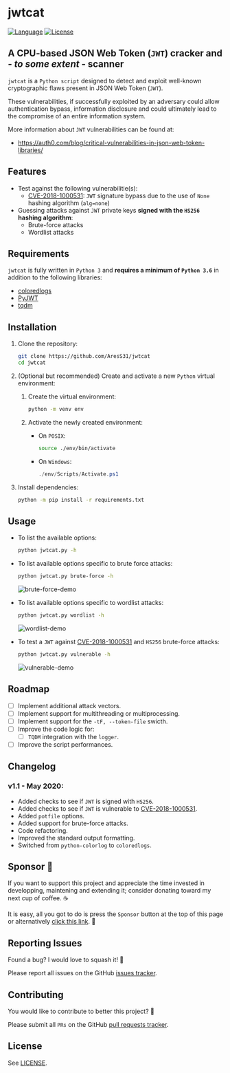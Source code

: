 # jwtcat

[![Language](https://img.shields.io/badge/Lang-Python-blue.svg)](https://www.python.org)
[![License](https://img.shields.io/badge/License-Apache%202.0-red.svg)](https://opensource.org/licenses/Apache-2.0)

## A CPU-based JSON Web Token (`JWT`) cracker and - _to some extent_ - scanner

`jwtcat` is a `Python script` designed to detect and exploit well-known cryptographic flaws present in JSON Web Token (`JWT`).

These vulnerabilities, if successfully exploited by an adversary could allow authentication bypass, information disclosure and could ultimately lead to the compromise of an entire information system.

More information about `JWT` vulnerabilities can be found at:

- <https://auth0.com/blog/critical-vulnerabilities-in-json-web-token-libraries/>

## Features

- Test against the following vulnerabilitie(s):
  - [CVE-2018-1000531](https://nvd.nist.gov/vuln/detail/CVE-2015-2951): `JWT` signature bypass due to the use of `None` hashing algorithm (`alg=none`)
- Guessing attacks against `JWT` private keys **signed with the `HS256` hashing algorithm**:
  - Brute-force attacks
  - Wordlist attacks

## Requirements

`jwtcat` is fully written in `Python 3` and **requires a minimum of `Python 3.6`** in addition to the following libraries:

- [coloredlogs](https://pypi.org/project/coloredlogs/)
- [PyJWT](https://pypi.org/project/PyJWT/)
- [tqdm](https://pypi.org/project/tqdm/)

## Installation

1. Clone the repository:

   ```bash
   git clone https://github.com/AresS31/jwtcat
   cd jwtcat
   ```

2. (Optional but recommended) Create and activate a new `Python` virtual environment:

   1. Create the virtual environment:

      ```bash
      python -m venv env
      ```

   2. Activate the newly created environment:

      - On `POSIX`:

        ```bash
        source ./env/bin/activate
        ```

      - On `Windows`:

        ```powershell
        ./env/Scripts/Activate.ps1
        ```

3. Install dependencies:

   ```bash
   python -m pip install -r requirements.txt
   ```

## Usage

- To list the available options:

  ```bash
  python jwtcat.py -h
  ```

- To list available options specific to brute force attacks:

  ```bash
  python jwtcat.py brute-force -h
  ```

  ![brute-force-demo](./images/brute-force_demo_cropped.gif)

- To list available options specific to wordlist attacks:

  ```bash
  python jwtcat.py wordlist -h
  ```

  ![wordlist-demo](./images/wordlist_demo_cropped.gif)

- To test a `JWT` against [CVE-2018-1000531](https://nvd.nist.gov/vuln/detail/CVE-2015-2951) and `HS256` brute-force attacks:

  ```bash
  python jwtcat.py vulnerable -h
  ```

  ![vulnerable-demo](./images/vulnerable_demo_cropped.gif)

## Roadmap

- [ ] Implement additional attack vectors.
- [ ] Implement support for multithreading or multiprocessing.
- [ ] Implement support for the `-tF, --token-file` swicth.
- [ ] Improve the code logic for:
  - [ ] `TQDM` integration with the `logger`.
- [ ] Improve the script performances.

## Changelog

### v1.1 - May 2020:

- Added checks to see if `JWT` is signed with `HS256`.
- Added checks to see if `JWT` is vulnerable to [CVE-2018-1000531](https://nvd.nist.gov/vuln/detail/CVE-2015-2951).
- Added `potfile` options.
- Added support for brute-force attacks.
- Code refactoring.
- Improved the standard output formatting.
- Switched from `python-colorlog` to `coloredlogs`.

## Sponsor 💖

If you want to support this project and appreciate the time invested in developping, maintening and extending it; consider donating toward my next cup of coffee. ☕

It is easy, all you got to do is press the `Sponsor` button at the top of this page or alternatively [click this link](https://github.com/sponsors/aress31). 💸

## Reporting Issues

Found a bug? I would love to squash it! 🐛

Please report all issues on the GitHub [issues tracker](https://github.com/aress31/jwtcat/issues).

## Contributing

You would like to contribute to better this project? 🤩

Please submit all `PRs` on the GitHub [pull requests tracker](https://github.com/aress31/jwtcat/pulls).

## License

See [LICENSE](LICENSE).
